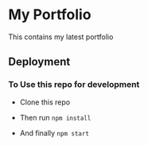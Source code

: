# My Portfolio

This contains my latest portfolio

## Deployment




### To Use this repo for development 


- Clone this repo

- Then run <code>npm install</code>

- And finally <code>npm start</code>
